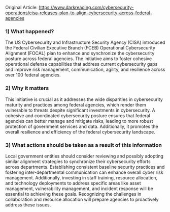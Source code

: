 Original Article: https://www.darkreading.com/cybersecurity-operations/cisa-releases-plan-to-align-cybersecurity-across-federal-agencies

### 1) What happened?

The US Cybersecurity and Infrastructure Security Agency (CISA) introduced the Federal Civilian Executive Branch (FCEB) Operational Cybersecurity Alignment (FOCAL) plan to enhance and synchronize the cybersecurity posture across federal agencies. The initiative aims to foster cohesive operational defense capabilities that address current cybersecurity gaps and improve risk management, communication, agility, and resilience across over 100 federal agencies.

### 2) Why it matters

This initiative is crucial as it addresses the wide disparities in cybersecurity maturity and practices among federal agencies, which render them vulnerable to threats despite significant investments in cybersecurity. A cohesive and coordinated cybersecurity posture ensures that federal agencies can better manage and mitigate risks, leading to more robust protection of government services and data. Additionally, it promotes the overall resilience and efficiency of the federal cybersecurity landscape.

### 3) What actions should be taken as a result of this information

Local government entities should consider reviewing and possibly adopting similar alignment strategies to synchronize their cybersecurity efforts across departments. Establishing consistent baseline security practices and fostering inter-departmental communication can enhance overall cyber risk management. Additionally, investing in staff training, resource allocation, and technology deployments to address specific areas like asset management, vulnerability management, and incident response will be essential to achieving these goals. Recognizing the challenges in collaboration and resource allocation will prepare agencies to proactively address these issues.